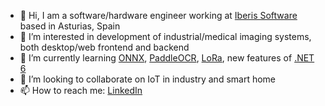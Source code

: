 - 👋 Hi, I am a software/hardware engineer working at [Iberis Software](https://iberisoft.com/) based in Asturias, Spain
- 👀 I’m interested in development of industrial/medical imaging systems, both desktop/web frontend and backend
- 🌱 I’m currently learning [ONNX](https://onnx.ai/), [PaddleOCR](https://github.com/PaddlePaddle/PaddleOCR), [LoRa](https://en.wikipedia.org/wiki/LoRa), new features of [.NET 6](https://dotnet.microsoft.com/)
- 💞️ I’m looking to collaborate on IoT in industry and smart home
- 📫 How to reach me: [LinkedIn](https://www.linkedin.com/in/pavelzaytsev/)
